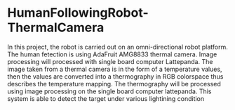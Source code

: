 # HumanFollowingRobot-ThermalCamera
In this project, the robot is carried out on an omni-directional robot platform.
The human fetection is using AdaFruit AMG8833 thermal camera.
Image processing will processed with single board computer Lattepanda.
The image taken from a thermal camera is in the form of a temperature values, then the values are converted into a thermography in RGB colorspace thus describes the temperature mapping.
The thermography will be processed using image processing on the single board computer lattepanda. This system is able to detect the target under various lightining condition
